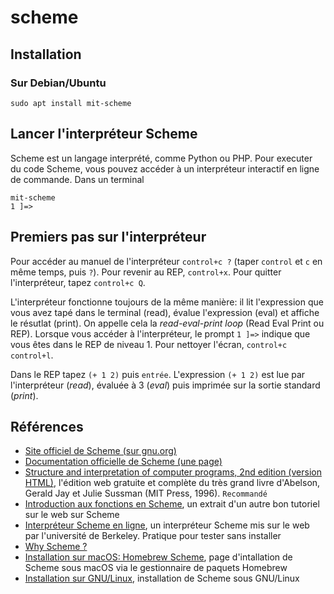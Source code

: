 # scheme

## Installation

### Sur Debian/Ubuntu

~~~
sudo apt install mit-scheme
~~~

## Lancer l'interpréteur Scheme

Scheme est un langage interprété, comme Python ou PHP. Pour executer du code Scheme, vous pouvez accéder à un interpréteur interactif en ligne de commande. Dans un terminal

~~~
mit-scheme
1 ]=>
~~~

## Premiers pas sur l'interpréteur

Pour accéder au manuel de l'interpréteur `control+c ?` (taper `control` et `c` en même temps, puis `?`). Pour revenir au REP, `control+x`. Pour quitter l'interpréteur, tapez `control+c Q`.

L'interpréteur fonctionne toujours de la même manière: il lit l'expression que vous avez tapé dans le terminal (read), évalue l'expression (eval) et affiche le résutlat (print). On appelle cela la *read-eval-print loop* (Read Eval Print ou REP). Lorsque vous accéder à l'interpréteur, le prompt `1 ]=>` indique que vous êtes dans le REP de niveau 1. Pour nettoyer l'écran, `control+c control+l`.

Dans le REP tapez `(+ 1 2)` puis `entrée`. L'expression `(+ 1 2)` est lue par l'interpréteur (*read*), évaluée à 3 (*eval*) puis imprimée sur la sortie standard (*print*).


## Références

- [Site officiel de Scheme (sur gnu.org)](https://www.gnu.org/software/mit-scheme/)
- [Documentation officielle de Scheme (une page)](https://www.gnu.org/software/mit-scheme/documentation/stable/mit-scheme-ref.html#Acknowledgements)
- [Structure and interpretation of computer programs, 2nd edition (version HTML)](https://mitp-content-server.mit.edu/books/content/sectbyfn/books_pres_0/6515/sicp.zip/full-text/book/book.html), l'édition web gratuite et complète du très grand livre d'Abelson, Gerald Jay et Julie Sussman (MIT Press, 1996). `Recommandé`
- [Introduction aux fonctions en Scheme](https://www.shido.info/lisp/scheme4_e.html), un extrait d'un autre bon tutoriel sur le web sur Scheme
- [Interpréteur Scheme en ligne](https://inst.eecs.berkeley.edu/~cs61a/fa14/assets/interpreter/scheme.html), un interpréteur Scheme mis sur le web par l'université de Berkeley. Pratique pour tester sans installer
- [Why Scheme ?](https://www.shido.info/lisp/scheme1_e.html)
- [Installation sur macOS: Homebrew Scheme](https://formulae.brew.sh/formula/mit-scheme), page d'intallation de Scheme sous macOS via le gestionnaire de paquets Homebrew
- [Installation sur GNU/Linux](https://www.gnu.org/software/mit-scheme/), installation de Scheme sous GNU/Linux
